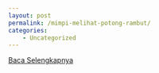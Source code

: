 ```yaml
---
layout: post
permalink: /mimpi-melihat-potong-rambut/
categories:
    - Uncategorized
---
```


[Baca Selengkapnya](/03)